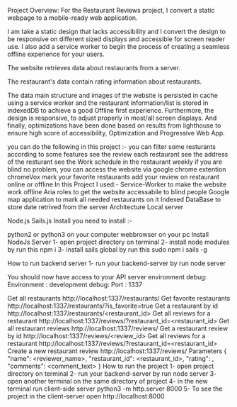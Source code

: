 Project Overview:
For the Restaurant Reviews project, I convert a static webpage to a mobile-ready web application.

I am take a static design that lacks accessibility and I convert the design to be responsive on different sized displays and accessible for screen reader use. I also add a service worker to begin the process of creating a seamless offline experience for your users.

The website retrieves data about restaurants from a server.

The restaurant's data contain rating information about restaurants.

The data main structure and images of the website is persisted in cache using a service worker and the restaurant information/list is stored in indexedDB to achieve a good Offline first experience. Furthermore, the design is responsive, to adjust properly in most/all screen displays. And finally, optimizations have been done based on results from lighthouse to ensure high score of accessibility, Optimization and Progressive Web App.

you can do the following in this project :-
you can filter some resturants according to some features
see the review each restaurant
see the address of the resturant
see the Work schedule in the restaurant weekly
if you are blind no problem, you can access the website via google chrome extention chromeVox
mark your favorite restaurants
add your review on restaurant online or offline
In this Project I used:-
Service-Worker to make the website work offline
Aria roles to get the website accessabile to blind people
Google map application to mark all needed restaurants on it
Indexed DataBase to store date retrived from the server
Architecture
Local server

Node.js
Sails.js
Install
you need to install :-

python2 or python3 on your computer
webbrowser on your pc
Install NodeJs Server
1- open project directory on terminal 
2- install node modules by run this npm i 
3- install sails global by run this sudo npm i sails -g 

How to run backend server
1- run your backend-server by run node server 

You should now have access to your API server environment
debug: Environment : development debug: Port : 1337

Get all restaurants
http://localhost:1337/restaurants/
Get favorite restaurants
http://localhost:1337/restaurants/?is_favorite=true
Get a restaurant by id
http://localhost:1337/restaurants/<restaurant_id>
Get all reviews for a restaurant
http://localhost:1337/reviews/?restaurant_id=<restaurant_id>
Get all restaurant reviews
http://localhost:1337/reviews/
Get a restaurant review by id
http://localhost:1337/reviews/<review_id>
Get all reviews for a restaurant
http://localhost:1337/reviews/?restaurant_id=<restaurant_id>
Create a new restaurant review
http://localhost:1337/reviews/
Parameters
{
	"name": <reviewer_name>,
    "restaurant_id": <restaurant_id>,
    "rating": <rating>,
    "comments": <comment_text>
}
How to run the project
1- open project directory on terminal 
2- run your backend-server by run node server 
3- open another terminal on the same directory of project 
4- in the new terminal run client-side server python3 -m http.server 8000 
5- To see the project in the client-server open http://localhost:8000

